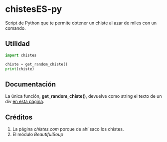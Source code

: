 # chistesES-py
Script de Python que te permite obtener un chiste al azar de miles con un comando.

## Utilidad
```python
import chistes

chiste = get_random_chiste()
print(chiste)
```

## Documentación
La única función, **get_random_chiste()**, devuelve como string el texto de un div [en esta página](http://www.chistes.com/ChisteAlAzar.asp?n=3).

## Créditos
1. La página _chistes.com_ porque de ahí saco los chistes.
2. El módulo _BeautifulSoup_
